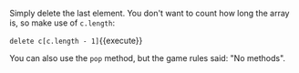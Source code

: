 Simply delete the last element. You don't want to count how long the array is, so make use of `c.length`:

`delete c[c.length - 1]`{{execute}}

You can also use the `pop` method, but the game rules said: "No methods".
